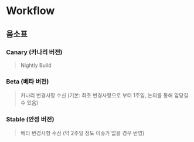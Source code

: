 # Workflow

## 음소표

### Canary (카나리 버전)

> Nightly Build

### Beta (베타 버전)

> 카나리 변경사항 수신 (기본: 최초 변경사항으로 부터 1주일, 논의를 통해 앞당길 수 있음)

### Stable (안정 버전)

> 베타 변경사항 수신 (약 2주일 정도 이슈가 없을 경우 반영)
